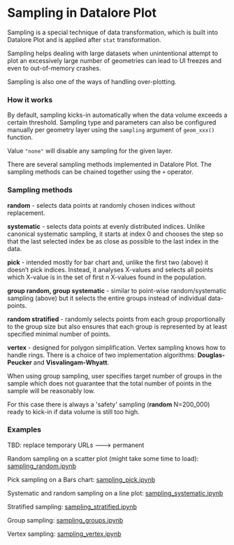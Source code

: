 # Sampling in Datalore Plot

Sampling is a special technique of data transformation, which is built into Datalore Plot and is applied after `stat` transformation.

Sampling helps dealing with large datasets when unintentional attempt to plot an excessively large number of geometries can lead to UI freezes and even to out-of-memory crashes. 

Sampling is also one of the ways of handling over-plotting.

### How it works

By default, sampling kicks-in automatically when the data volume exceeds a certain threshold. 
Sampling type and parameters can also be configured manually per geometry layer using the `sampling` argument of `geom_xxx()` function. 

Value `"none"` will disable any sampling for the given layer.

There are several sampling methods implemented in Datalore Plot. The sampling methods can be chained together using the `+` operator.

### Sampling methods

**random** - selects data points at randomly chosen indices without replacement.

**systematic** - selects data points at evenly distributed indices. Unlike canonical systematic sampling, it starts at index 0 and chooses the step so that the last selected index be as close as possible to the last index in the data.

**pick** - intended mostly for bar chart and, unlike the first two (above) it doesn’t pick indices. Instead, it analyses X-values and selects all points which X-value is in the set of first n X-values found in the population.

**group random, group systematic** - similar to point-wise random/systematic sampling (above) but it selects the entire groups instead of individual data-points.

**random stratified** - randomly selects points from each group proportionally to the group size but also ensures that each group is represented by at least specified minimal number of points.

**vertex** - designed for polygon simplification. Vertex sampling knows how to handle rings. There is a choice of two implementation algorithms: **Douglas-Peucker** and **Visvalingam-Whyatt**. 

When using group sampling, user specifies target number of groups in the sample which does not guarantee that the total number of points in the sample will be reasonably low.

For this case there is always a 'safety' sampling (**random** N=200_000) ready to kick-in if data volume is still too high.


### Examples

TBD: replace temporary URLs ---> permanent

Random sampling on a scatter plot (might take some time to load): 
[sampling_random.ipynb](https://nbviewer.jupyter.org/github/alshan/jupyter-examples/blob/master/notebooks/sampling_random.ipynb)

Pick sampling on a Bars chart: 
[sampling_pick.ipynb](https://nbviewer.jupyter.org/github/alshan/jupyter-examples/blob/master/notebooks/sampling_pick.ipynb)

Systematic and random sampling on a line plot: 
[sampling_systematic.ipynb](https://nbviewer.jupyter.org/github/alshan/jupyter-examples/blob/master/notebooks/sampling_systematic.ipynb)

Stratified sampling: 
[sampling_stratified.ipynb](https://nbviewer.jupyter.org/github/alshan/jupyter-examples/blob/master/notebooks/sampling_stratified.ipynb)

Group sampling:
[sampling_groups.ipynb](https://nbviewer.jupyter.org/github/alshan/jupyter-examples/blob/master/notebooks/sampling_groups.ipynb)

Vertex sampling:
[sampling_vertex.ipynb](https://nbviewer.jupyter.org/github/alshan/jupyter-examples/blob/master/notebooks/sampling_vertex.ipynb)
